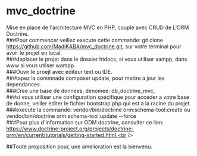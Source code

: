 # mvc_doctrine
Mise en place de l'architecture MVC en PHP, couple avec CRUD de  L'ORM Doctrine.<br />
###Pour commencer veillez execute cette commande: git clone https://github.com/MadiKABA/mvc_doctrine.git, sur votre terminal pour avoir le projet en local.<br />
###deplacer le projet dans le dossier htdocs, si vous utiliser xampp, dans www si vous utliser wampp.<br />
###Ouvir le proejt avec editeur text ou IDE.<br />
###tapez la commnade composer update, pour mettre a jour les dependances.<br />
###Cree une base de donnees, denomee: db_doctrine_mvc,<br />
###si vous utiliser une configuration specifique pour acceder a votre base de donne, veiller editer le fichier bootstrap.php qui est a la racine du projet.<br />
###execute la commande: vendor/bin/doctrine orm:schema-tool:create ou vendor/bin/doctrine orm:schema-tool:update --force <br />
###Pour plus d'information sur ODM doctrine, consulter ce lien: https://www.doctrine-project.org/projects/doctrine-orm/en/current/tutorials/getting-started.html.<br />

##Toute proposition pour, une amelioration est la bienvenu.


